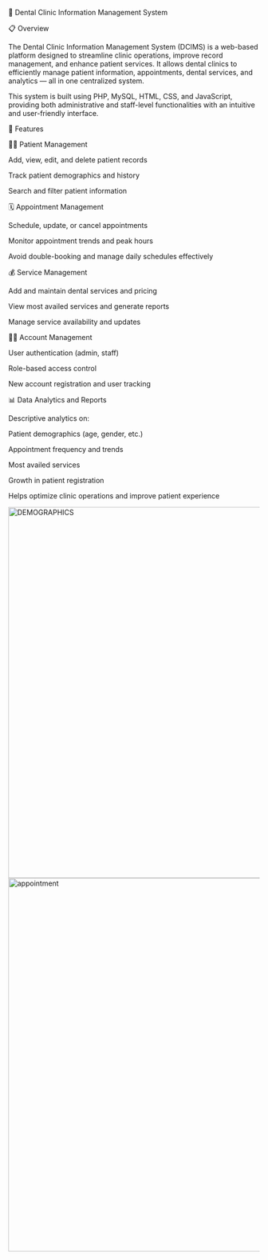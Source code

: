 🦷 Dental Clinic Information Management System

📋 Overview

The Dental Clinic Information Management System (DCIMS) is a web-based platform designed to streamline clinic operations, improve record management, and enhance patient services. It allows dental clinics to efficiently manage patient information, appointments, dental services, and analytics — all in one centralized system.

This system is built using PHP, MySQL, HTML, CSS, and JavaScript, providing both administrative and staff-level functionalities with an intuitive and user-friendly interface.


🚀 Features

👩‍⚕️ Patient Management

Add, view, edit, and delete patient records

Track patient demographics and history

Search and filter patient information


🗓 Appointment Management

Schedule, update, or cancel appointments

Monitor appointment trends and peak hours

Avoid double-booking and manage daily schedules effectively


💰 Service Management

Add and maintain dental services and pricing

View most availed services and generate reports

Manage service availability and updates


👨‍💻 Account Management

User authentication (admin, staff)

Role-based access control

New account registration and user tracking


📊 Data Analytics and Reports

Descriptive analytics on:

Patient demographics (age, gender, etc.)

Appointment frequency and trends

Most availed services

Growth in patient registration

Helps optimize clinic operations and improve patient experience

<img width="1593" height="742" alt="DEMOGRAPHICS" src="https://github.com/user-attachments/assets/9f613537-8b1c-4547-8702-f9b5f1816419" />

<img width="1600" height="747" alt="appointment" src="https://github.com/user-attachments/assets/90b513df-0a2e-40ae-b9a3-32f23885d4f7" />




